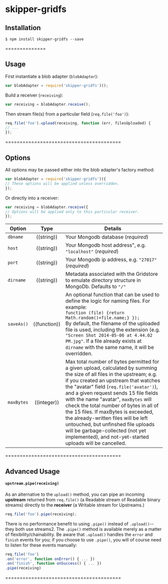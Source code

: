 skipper-gridfs
==============

## Installation

```
$ npm install skipper-gridfs --save
```

==============

## Usage

First instantiate a blob adapter (`blobAdapter`):

```js
var blobAdapter = require('skipper-gridfs')();
```

Build a receiver (`receiving`):

```js
var receiving = blobAdapter.receive();
```

Then stream file(s) from a particular field (`req.file('foo')`):

```js
req.file('foo').upload(receiving, function (err, filesUploaded) {
// ...
});
```

========================================

## Options

All options may be passed either into the blob adapter's factory method:

```js
var blobAdapter = require('skipper-gridfs')({
// These options will be applied unless overridden.
});
```

Or directly into a receiver:

```js
var receiving = blobAdapter.receive({
// Options will be applied only to this particular receiver.
});
```


| Option    | Type       | Details |
|-----------|:----------:|---------|
| `dbname`     | ((string)) | Your Mongodb database (_required_) |
| `host`     | ((string)) | Your Mongodb host address", e.g. `"localhost"` (_required_) |
| `port`     | ((string)) | Your Mongodb ip address, e.g. `"27017"` (_required_) |
| `dirname`  | ((string)) | Metadata associated with the Gridstore to emulate directory structure in MongoDb. Defaults to `"/"`
| `saveAs()`  | ((function)) | An optional function that can be used to define the logic for naming files. For example: <br/> `function (file) {return Math.random()+file.name;} });` <br/> By default, the filename of the uploaded file is used, including the extension (e.g. `"Screen Shot 2014-05-06 at 4.44.02 PM.jpg"`.  If a file already exists at `dirname` with the same name, it will be overridden. |
| `maxBytes` | ((integer)) | Max total number of bytes permitted for a given upload, calculated by summing the size of all files in the upstream; e.g. if you created an upstream that watches the "avatar" field (`req.file('avatar')`), and a given request sends 15 file fields with the name "avatar", `maxBytes` will check the total number of bytes in all of the 15 files.  If maxBytes is exceeded, the already-written files will be left untouched, but unfinshed file uploads will be garbage-collected (not yet implemented), and not-yet-started uploads will be cancelled. |

========================================

## Advanced Usage

#### `upstream.pipe(receiving)`

As an alternative to the `upload()` method, you can pipe an incoming **upstream** returned from `req.file()` (a Readable stream of Readable binary streams) directly to the **receiver** (a Writable stream for Upstreams.)

```js
req.file('foo').pipe(receiving);
```

There is no performance benefit to using `.pipe()` instead of `.upload()`-- they both use streams2.  The `.pipe()` method is available merely as a matter of flexibility/chainability.  Be aware that `.upload()` handles the `error` and `finish` events for you; if you choose to use `.pipe()`, you will of course need to listen for these events manually:

```js
req.file('foo')
.on('error', function onError() { ... })
.on('finish', function onSuccess() { ... })
.pipe(receiving)
```

========================================